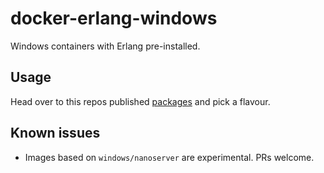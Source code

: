# docker-erlang-windows

Windows containers with Erlang pre-installed.

## Usage

Head over to this repos published [packages](https://github.com/orgs/avid-technology/packages/container/package/erlang) and pick a flavour.

## Known issues

* Images based on `windows/nanoserver` are experimental.  PRs welcome.
